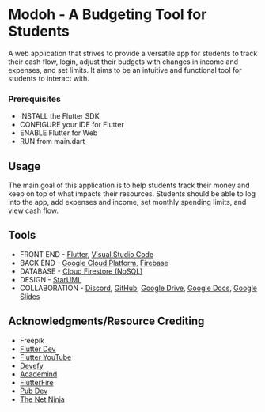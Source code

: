 # Modoh - A Budgeting Tool for Students
A web application that strives to provide a versatile app for students to track their cash flow, login, adjust their budgets with changes in income and expenses, and set limits. It aims to be an intuitive and functional tool for students to interact with.

### Prerequisites

* INSTALL the Flutter SDK
* CONFIGURE your IDE for Flutter
* ENABLE Flutter for Web
* RUN from main.dart

## Usage

The main goal of this application is to help students track their money and keep on top of what impacts their resources. Students should be able to log into the app, add expenses and income, set monthly spending limits, and view cash flow.

## Tools

* FRONT END - [Flutter](https://flutter.dev/), [Visual Studio Code](https://code.visualstudio.com/)
* BACK END - [Google Cloud Platform](https://cloud.google.com/), [Firebase](https://firebase.google.com/)
* DATABASE - [Cloud Firestore (NoSQL)](https://firebase.google.com/docs/firestore)
* DESIGN - [StarUML](https://staruml.io/)
* COLLABORATION - [Discord](https://discord.com), [GitHub](https://github.com/), [Google Drive](https://drive.google.com), [Google Docs](https://docs.google.com), [Google Slides](https://slides.google.com)

## Acknowledgments/Resource Crediting

* Freepik
* [Flutter Dev](https://flutter.dev/docs/development)
* [Flutter YouTube](https://www.youtube.com/playlist?list=PLjxrf2q8roU23XGwz3Km7sQZFTdB996iG)
* [Devefy](https://www.youtube.com/watch?v=87cz-ihAJ-8)
* [Academind](https://www.youtube.com/watch?v=x0uinJvhNxI)
* [FlutterFire](https://firebase.flutter.dev/docs/overview)
* [Pub Dev](https://pub.dev/)
* [The Net Ninja](https://www.youtube.com/watch?v=sfA3NWDBPZ4&list=PL4cUxeGkcC9j--TKIdkb3ISfRbJeJYQwC)


